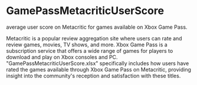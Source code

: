 # GamePassMetacriticUserScore
average user score on Metacritic for games available on Xbox Game Pass.

Metacritic is a popular review aggregation site where users can rate and review games, movies, TV shows, and more. Xbox Game Pass is a subscription service that offers a wide range of games for players to download and play on Xbox consoles and PC. "GamePassMetacriticUserScore.xlsx" specifically includes how users have rated the games available through Xbox Game Pass on Metacritic, providing insight into the community's reception and satisfaction with these titles.
